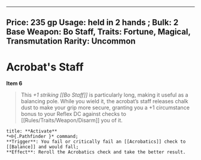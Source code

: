 
---
Price: 235 gp
Usage: held in 2 hands
;
Bulk: 2
Base Weapon: Bo Staff,
Traits: Fortune, Magical, Transmutation
Rarity: Uncommon
---

# Acrobat's Staff

**Item 6**

> This *+1 striking [[Bo Staff]]* is particularly long, making it useful as a balancing pole. While you wield it, the acrobat’s staff releases chalk dust to make your grip more secure, granting you a +1 circumstance bonus to your Reflex DC against checks to [[Rules/Traits/Weapon/Disarm]] you of it.

```ad-embed-ability
title: **Activate**
*⬲{.Pathfinder }* command; 
**Trigger**: You fail or critically fail an [[Acrobatics]] check to [[Balance]] and would fall;
**Effect**: Reroll the Acrobatics check and take the better result.

```
